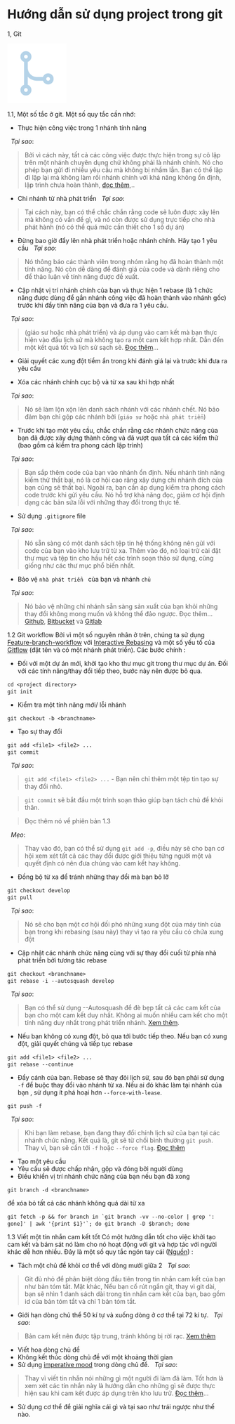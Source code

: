 # Hướng dẫn sử dụng project trong git
1, Git

![thang](https://raw.githubusercontent.com/elsewhencode/project-guidelines/master/images/branching.png)

1.1, Một số tắc ở git.
Một số quy tắc cần nhớ:
* Thực hiện công việc trong 1 nhánh tính năng 

&nbsp; _Tại sao_: 
>  Bởi vì cách này, tất cả các công việc được thực hiện trong sự cô lập trên một nhánh chuyên dụng chứ không phải là nhánh chính. Nó cho phép bạn gửi đi nhiều yêu cầu mà không bị nhầm lẫn. Bạn có thể lặp đi lặp lại mà không làm rối nhánh chính với khả năng không ổn định, lập trình chưa hoàn thành, [đọc thêm](https://www.atlassian.com/git/tutorials/comparing-workflows#feature-branch-workflow),..
* Chi nhánh từ nhà phát triển
&nbsp; _Tại sao_:
> Tại cách này, bạn có thể chắc chắn rằng code sẽ luôn được xây lên mà không có vấn đề gì, và nó còn được sử dụng trực tiếp cho nhà phát hành (nó có thể quá mức cần thiết cho 1 số dự án) 
* Đừng bao giờ đẩy lên nhà phát triển hoặc nhánh chính. Hãy tạo 1 yêu cầu
&nbsp; _Tại sao_:
> Nó thông báo các thành viên trong nhóm rằng họ đã hoàn thành một tính năng. Nó còn dễ dàng để đánh giá của code và dành riêng cho để thảo luận về tính năng được đề xuất.
* Cập nhật vị trí nhánh chính của bạn và thực hiện 1 rebase (là 1 chức năng được dùng để gắn nhánh công việc đã hoàn thành vào nhánh gốc) trước khi đẩy tính năng của bạn và đưa ra 1 yêu cầu.

&nbsp; _Tại sao_:
> (giáo sư hoặc nhà phát triển) và áp dụng vào cam kết mà bạn thực hiện vào đầu lịch sử mà không tạo ra một cam kết hợp nhất. Dẫn đến một kết quả tốt và lịch sử sạch sẽ. [Đọc thêm](https://www.atlassian.com/git/tutorials/merging-vs-rebasing)...
* Giải quyết các xung đột tiềm ẩn trong khi đánh giá lại và trước khi đưa ra yêu cầu

* Xóa các nhánh chính cục bộ và từ xa sau khi hợp nhất

&nbsp; _Tại sao_:
> Nó sẽ làm lộn xộn lên danh sách nhánh với các nhánh chết. Nó bảo đảm bạn chỉ gộp các nhánh bởi (`giáo sư` hoặc `nhà phát triển`)
* Trước khi tạo một yêu cầu, chắc chắn rằng các nhánh chức năng của bạn đã được xây dựng thành công và đã vượt qua tất cả các kiểm thử (bao gồm cả kiểm tra phong cách lập trình)

&nbsp; _Tại sao_:
> Bạn sắp thêm code của bạn vào nhánh ổn định. Nếu nhánh tính năng kiểm thử thất bại, nó là cơ hội cao răng xây dựng chi nhánh đích của bạn cũng sẽ thất bại. Ngoài ra, bạn cần áp dụng kiểm tra phong cách code trước khi gửi yêu cầu. Nó hỗ trợ khả năng đọc, giảm cơ hội định dạng các bản sửa lỗi với những thay đổi trong thực tế.
* Sử dụng `.gitignore` file

&nbsp; _Tại sao_:
> Nó sẵn sàng có một danh sách tệp tin hệ thống không nên gửi với code của bạn vào kho lưu trữ từ xa. Thêm vào đó, nó loại trừ cài đặt thư mục và tệp tin cho hầu hết các trình soạn thảo sử dụng, cũng giống như các thư mục phổ biến nhất.
* Bảo vệ `nhà phát triển ` của bạn và nhánh `chủ`

&nbsp; _Tại sao_:
> Nó bảo vệ những chi nhánh sẵn sàng sản xuất của bạn khỏi những thay đổi không mong muốn và không thể đảo ngược. Đọc thêm... [Github](https://docs.github.com/en/repositories/configuring-branches-and-merges-in-your-repository/defining-the-mergeability-of-pull-requests/about-protected-branches), [Bitbucket](https://confluence.atlassian.com/bitbucketserver/using-branch-permissions-776639807.html) và [Gitlab](https://docs.gitlab.com/ee/user/project/protected_branches.html)

1.2 Git workflow
Bởi vì một số nguyên nhân ở trên, chúng ta sử dụng [Feature-branch-workflow](https://www.atlassian.com/git/tutorials/comparing-workflows#feature-branch-workflow) với [ Interactive Rebasing](https://www.atlassian.com/git/tutorials/merging-vs-rebasing#the-golden-rule-of-rebasing) và một số yếu tố của [Gitflow](https://www.atlassian.com/git/tutorials/comparing-workflows#gitflow-workflow) (đặt tên và có một nhánh phát triển). Các bước chính :
* Đối với một dự án mới, khởi tạo kho thư mục git trong thư mục dự án. Đối với các tính năng/thay đổi tiếp theo, bước này nên được bỏ qua.
``` 
cd <project directory>
git init
```
* Kiểm tra một tính năng mới/ lỗi nhánh
```
git checkout -b <branchname>
```
* Tạo sự thay đổi
```
git add <file1> <file2> ...
git commit
```
&nbsp; _Tại sao_:
> `git add <file1> <file2> ...` - Bạn nên chỉ thêm một tệp tin tạo sự thay đổi nhỏ.

> `git commit` sẽ bắt đầu một trình soạn thảo giúp bạn tách chủ đề khỏi thân.

> Đọc thêm nó về phiên bản 1.3

&nbsp; _Mẹo_:
> Thay vào đó, bạn có thể sử dụng `git add -p`, điều này sẽ cho bạn cơ hội xem xét tất cả các thay đổi được giới thiệu từng người một và quyết định có nên đưa chúng vào cam kết hay không.
* Đồng bộ từ xa để tránh những thay đổi mà bạn bỏ lỡ
```
git checkout develop
git pull
```

&nbsp; _Tại sao_:
> Nó sẽ cho bạn một cơ hội đối phó những xung đột của máy tính của bạn trong khi rebasing (sau này) thay vì tạo ra yêu cầu có chứa xung đột
* Cập nhật các nhánh chức năng cùng với sự thay đổi cuối từ phía nhà phát triển bởi tương tác rebase 
```
git checkout <branchname>
git rebase -i --autosquash develop
```
&nbsp; _Tại sao_:
> Bạn có thể sử dụng --Autosquash để đè bẹp tất cả các cam kết của bạn cho một cam kết duy nhất. Không ai muốn nhiều cam kết cho một tính năng duy nhất trong phát triển nhánh. [Xem thêm](https://thoughtbot.com/blog/autosquashing-git-commits).
* Nếu bạn không có xung đột, bỏ qua tới bước tiếp theo. Nếu bạn có xung đột, giải quyết chúng và tiếp tục rebase
```
git add <file1> <file2> ...
git rebase --continue
```
* Đẩy cánh của bạn. Rebase sẽ thay đỏi lịch sử, sau đó bạn phải sử dụng `-f` để buộc thay đổi vào nhánh từ xa. Nếu ai đó khác làm tại nhánh của bạn , sử dụng ít phá hoại hơn `--force-with-lease`.

```
git push -f
```
&nbsp; _Tại sao_:
> Khi bạn làm rebase, bạn đang thay đổi chính lịch sử của bạn tại các nhánh chức năng. Kết quả là, git sẽ từ chối bình thường `git push`. Thay vì, bạn sẽ cần tới `-f` hoặc `--force flag`. [Đọc thêm](https://blog.developer.atlassian.com/force-with-lease/)
* Tạo một yêu cầu
* Yêu cầu sẽ được chấp nhận, gộp và đóng bởi người dùng
* Điều khiển vị trí nhánh chức năng của bạn nếu bạn đã xong
```
git branch -d <branchname> 
``` 
để xóa bỏ tất cả các nhánh không quá dài từ xa
```
git fetch -p && for branch in `git branch -vv --no-color | grep ': gone]' | awk '{print $1}'`; do git branch -D $branch; done
```
1.3 Viết một tin nhắn cam kết tốt
Có một hướng dẫn tốt cho việc khởi tạo cam kết và bám sát nó làm cho nó hoạt động với git và hợp tác với người khác dễ hơn nhiều. Đây là một số quy tắc ngón tay cái ([Nguồn](https://chris.beams.io/posts/git-commit/#seven-rules)) :
* Tách một chủ đề khỏi cơ thể  với dòng mưới giữa 2
&nbsp; _Tại sao_:
> Git đủ nhỏ để phân biệt dòng đầu tiên trong tin nhắn cam kết của bạn như bản tóm tắt. Mặt khác, Nếu bạn cố rút ngắn git, thay vì git dài, bạn sẽ nhìn 1 danh sách dài trong tin nhắn cam kết của bạn, bao gồm id của bản tóm tắt và chỉ 1 bản tóm tắt.
* Giới hạn dòng chủ thể  50 kí tự và xuống dòng ở cơ thể tại 72 kí tự.
&nbsp; _Tại sao_:
> Bản cam kết nên được tập trung, tránh không bị rời rạc. [Xem thêm](https://medium.com/@preslavrachev/what-s-with-the-50-72-rule-8a906f61f09c)
* Viết hoa dòng chủ đề 
* Không kết thúc dòng chủ đề với một khoảng thời gian
* Sử dụng [imperative mood](https://en.wikipedia.org/wiki/Imperative_mood) trong dòng chủ đề.
&nbsp; _Tại sao_:
> Thay vì viết tin nhắn nói những gì một người đi làm đã làm. Tốt hơn là xem xét các tin nhắn này là hướng dẫn cho những gì sẽ được thực hiện sau khi cam kết được áp dụng trên kho lưu trữ. [Đọc thêm](https://news.ycombinator.com/item?id=2079612)...
* Sử dụng cơ thể để giải nghĩa cái gì và tại sao như trái ngược như thế nào.